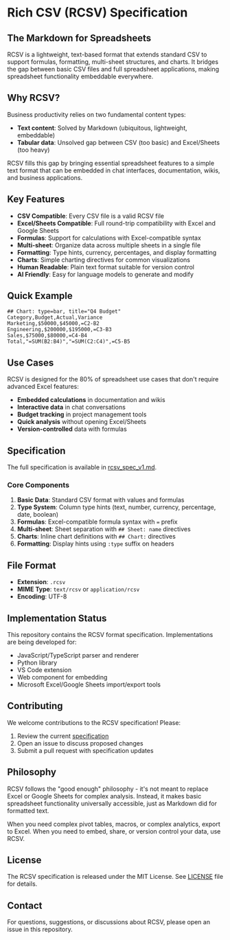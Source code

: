 # Rich CSV (RCSV) Specification

## The Markdown for Spreadsheets

RCSV is a lightweight, text-based format that extends standard CSV to support formulas, formatting, multi-sheet structures, and charts. It bridges the gap between basic CSV files and full spreadsheet applications, making spreadsheet functionality embeddable everywhere.

## Why RCSV?

Business productivity relies on two fundamental content types:

- **Text content**: Solved by Markdown (ubiquitous, lightweight, embeddable)
- **Tabular data**: Unsolved gap between CSV (too basic) and Excel/Sheets (too heavy)

RCSV fills this gap by bringing essential spreadsheet features to a simple text format that can be embedded in chat interfaces, documentation, wikis, and business applications.

## Key Features

- **CSV Compatible**: Every CSV file is a valid RCSV file
- **Excel/Sheets Compatible**: Full round-trip compatibility with Excel and Google Sheets
- **Formulas**: Support for calculations with Excel-compatible syntax
- **Multi-sheet**: Organize data across multiple sheets in a single file
- **Formatting**: Type hints, currency, percentages, and display formatting
- **Charts**: Simple charting directives for common visualizations
- **Human Readable**: Plain text format suitable for version control
- **AI Friendly**: Easy for language models to generate and modify

## Quick Example

```rcsv
## Chart: type=bar, title="Q4 Budget"
Category,Budget,Actual,Variance
Marketing,$50000,$45000,=C2-B2
Engineering,$200000,$195000,=C3-B3
Sales,$75000,$80000,=C4-B4
Total,"=SUM(B2:B4)","=SUM(C2:C4)",=C5-B5
```

## Use Cases

RCSV is designed for the 80% of spreadsheet use cases that don't require advanced Excel features:

- **Embedded calculations** in documentation and wikis
- **Interactive data** in chat conversations
- **Budget tracking** in project management tools
- **Quick analysis** without opening Excel/Sheets
- **Version-controlled** data with formulas

## Specification

The full specification is available in [rcsv_spec_v1.md](rcsv_spec_v1.md).

### Core Components

1. **Basic Data**: Standard CSV format with values and formulas
2. **Type System**: Column type hints (text, number, currency, percentage, date, boolean)
3. **Formulas**: Excel-compatible formula syntax with `=` prefix
4. **Multi-sheet**: Sheet separation with `## Sheet: name` directives
5. **Charts**: Inline chart definitions with `## Chart:` directives
6. **Formatting**: Display hints using `:type` suffix on headers

## File Format

- **Extension**: `.rcsv`
- **MIME Type**: `text/rcsv` or `application/rcsv`
- **Encoding**: UTF-8

## Implementation Status

This repository contains the RCSV format specification. Implementations are being developed for:

- JavaScript/TypeScript parser and renderer
- Python library
- VS Code extension
- Web component for embedding
- Microsoft Excel/Google Sheets import/export tools

## Contributing

We welcome contributions to the RCSV specification! Please:

1. Review the current [specification](rcsv_spec_v1.md)
2. Open an issue to discuss proposed changes
3. Submit a pull request with specification updates

## Philosophy

RCSV follows the "good enough" philosophy - it's not meant to replace Excel or Google Sheets for complex analysis. Instead, it makes basic spreadsheet functionality universally accessible, just as Markdown did for formatted text.

When you need complex pivot tables, macros, or complex analytics, export to Excel. When you need to embed, share, or version control your data, use RCSV.

## License

The RCSV specification is released under the MIT License. See [LICENSE](LICENSE) file for details.

## Contact

For questions, suggestions, or discussions about RCSV, please open an issue in this repository.
